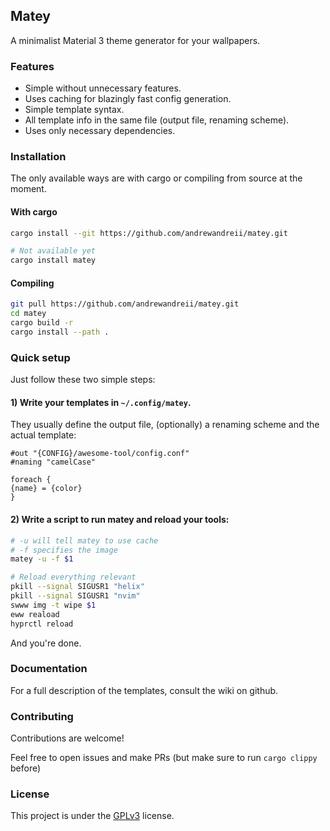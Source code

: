 ## Matey

A minimalist Material 3 theme generator for your wallpapers.

### Features
- Simple without unnecessary features.
- Uses caching for blazingly fast config generation.
- Simple template syntax.
- All template info in the same file (output file, renaming scheme).
- Uses only necessary dependencies.

### Installation
The only available ways are with cargo or compiling from source at the moment.

#### With cargo
```sh
cargo install --git https://github.com/andrewandreii/matey.git

# Not available yet
cargo install matey
```

#### Compiling
```sh
git pull https://github.com/andrewandreii/matey.git
cd matey
cargo build -r
cargo install --path .
```

### Quick setup

Just follow these two simple steps:

#### 1) Write your templates in `~/.config/matey`.
They usually define the output file, (optionally) a renaming scheme and the actual template:
```
#out "{CONFIG}/awesome-tool/config.conf"
#naming "camelCase"

foreach {
{name} = {color}
}
```

#### 2) Write a script to run matey and reload your tools:
```sh
# -u will tell matey to use cache
# -f specifies the image
matey -u -f $1

# Reload everything relevant
pkill --signal SIGUSR1 "helix"
pkill --signal SIGUSR1 "nvim"
swww img -t wipe $1
eww reaload
hyprctl reload
```

And you're done.

### Documentation

For a full description of the templates, consult the wiki on github.

### Contributing

Contributions are welcome!

Feel free to open issues and make PRs (but make sure to run `cargo clippy` before)

### License

This project is under the [GPLv3](LICENSE) license.

